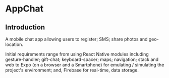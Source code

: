 # AppChat
## Introduction

A mobile chat app allowing users to register; SMS; share photos and geo-location. 

Initial requirements range from using React Native modules including gesture-handler; gift-chat; keyboard-spacer; maps; navigation; stack and web to Expo (on a browser and a Smartphone) for emulating / simulating the project's environment; and, Firebase for real-time, data storage. 
